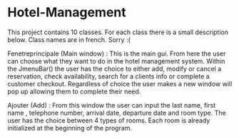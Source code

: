 # Hotel-Management

This project contains 10 classes.
For each class there is a small description below. 
Class names are in french. Sorry :( 


Fenetreprincipale (Main window) :
This is the main gui. From here the user can choose what they want to do in 
the hotel management system. Within the JmenuBar() the user has the choice to either 
add, modify or cancel a reservation, check availability, search for a clients info or 
complete a customer checkout. Regardless of choice the user makes a new window will pop up 
allowing them to complete their need. 


Ajouter (Add) :
From this window the user can input the last name, first name , telephone number,
arrival date, departure date and room type. The user has the choice between 4 types of rooms.
Each room is already initialized at the beginning of the program.






















